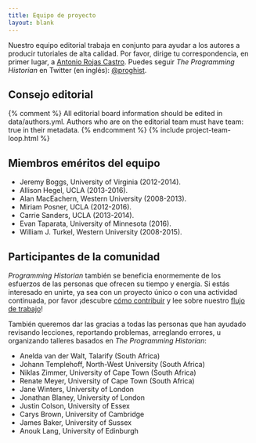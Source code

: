 ```yaml
---
title: Equipo de proyecto
layout: blank
---
```


Nuestro equipo editorial trabaja en conjunto para ayudar a los autores a producir tutoriales de alta calidad. Por favor, dirige tu correspondencia, en primer lugar, a <a href="mailto:rojas.castro.antonio@gmail.com">Antonio Rojas Castro</a>. Puedes seguir *The Programming Historian* en Twitter (en inglés): [@proghist](http://twitter.com/proghist).

## Consejo editorial

{% comment %}
All editorial board information should be edited in data/authors.yml. Authors who are on the editorial team must have team: true in their metadata.
{% endcomment %}
{% include project-team-loop.html %}

## Miembros eméritos del equipo

* Jeremy Boggs, University of Virginia (2012-2014).
* Allison Hegel, UCLA (2013-2016).
* Alan MacEachern, Western University (2008-2013).
* Miriam Posner, UCLA (2012-2016).
* Carrie Sanders, UCLA (2013-2014).
* Evan Taparata, University of Minnesota (2016).
* William J. Turkel, Western University (2008-2015).

## Participantes de la comunidad

*Programming Historian* también se beneficia enormemente de los esfuerzos de las personas que ofrecen su tiempo y energía. Si estás interesado en unirte, ya sea con un proyecto único o con una actividad continuada, por favor ¡descubre [cómo contribuir](/es/contribuciones) y lee sobre nuestro [flujo de trabajo](/es/guia-para-autores)!

También queremos dar las gracias a todas las personas que han ayudado revisando lecciones, reportando problemas, arreglando errores, u organizando talleres basados en *The Programming Historian*:

* Anelda van der Walt, Talarify (South Africa)
* Johann Templehoff, North-West University (South Africa)
* Niklas Zimmer, University of Cape Town (South Africa)
* Renate Meyer, University of Cape Town (South Africa)
* Jane Winters, University of London
* Jonathan Blaney, University of London
* Justin Colson, University of Essex
* Carys Brown, University of Cambridge
* James Baker, University of Sussex
* Anouk Lang, University of Edinburgh
